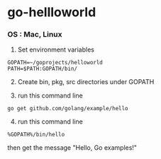 # go-hellloworld

### OS : Mac, Linux

1. Set environment variables
```
GOPATH=~/goprojects/helloworld
PATH=$PATH:GOPATH/bin/
```

2. Create bin, pkg, src directories under GOPATH

3. run this command line
```
go get github.com/golang/example/hello
```

4. run this command line
```
%GOPATH%/bin/hello
```
then get the message "Hello, Go examples!"
